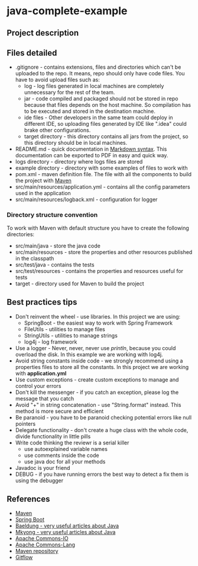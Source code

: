 # java-complete-example

## Project description

## Files detailed

* .gitignore - contains extensions, files and directories which can't be uploaded to the repo. It means, repo should only have code files. You have to avoid upload files such as:
  * log - log files generated in local machines are completely unnecessary for the rest of the team.
  * jar - code compiled and packaged should not be stored in repo because that files depends on the host machine. So compilation has to be executed and stored in the destination machine.
  * ide files - Other developers in the same team could deploy in different IDE, so uploading files generated by IDE like ".idea" could brake other configurations.
  * target directory - this directory contains all jars from the project, so this directory should be in local machines.
* README.md - quick documentation in [Markdown syntax](https://www.markdownguide.org/basic-syntax/). This documentation can be exported to PDF in easy and quick way.
* logs directory - directory where logs files are stored
* example directory - directory with some examples of files to work with
* pom.xml - maven definition file. The file with all the components to build the project with [Maven](https://maven.apache.org/)
* src/main/resources/application.yml - contains all the config parameters used in the application
* src/main/resources/logback.xml - configuration for logger

### Directory structure convention

To work with Maven with default structure you have to create the following directories:

* src/main/java - store the java code
* src/main/resources - store the properties and other resources published in the classpath
* src/test/java - contains the tests
* src/test/resources - contains the properties and resources useful for tests
* target - directory used for Maven to build the project

## Best practices tips

* Don't reinvent the wheel - use libraries. In this project we are using:
  * SpringBoot - the easiest way to work with Spring Framework
  * FileUtils - utilities to manage files
  * StringUtils - utilities to manage strings
  * log4j - log framework
* Use a logger - Never, never, never use _println_, because you could overload the disk. In this example we are working with log4j.
* Avoid string constants inside code - we strongly recommend using a properties files to store all the constants. In this project we are working with **application.yml**
* Use custom exceptions - create custom exceptions to manage and control your errors
* Don't kill the messenger - if you catch an exception, please log the message that you catch
* Avoid "+" in string concatenation - use "String.format" instead. This method is more secure and efficient
* Be paranoid - you have to be paranoid checking potential errors like null pointers
* Delegate functionality - don't create a huge class with the whole code, divide functionality in little pills
* Write code thinking the reviewr is a serial killer
  * use autoexplained variable names
  * use comments inside the code
  * use java doc for all your methods
* Javadoc is your friend
* DEBUG - if you have running errors the best way to detect a fix them is using the debugger

## References

* [Maven](https://maven.apache.org/)
* [Spring Boot](https://spring.io/projects/spring-boot)
* [Baeldung - very useful articles about Java](https://www.baeldung.com/)
* [Mkyong - very useful articles about Java](https://mkyong.com/)
* [Apache Commons-IO](https://commons.apache.org/proper/commons-io/)
* [Apache Commons-Lang](https://commons.apache.org/proper/commons-lang/)
* [Maven repository](https://mvnrepository.com/)
* [Gitflow](https://www.atlassian.com/git/tutorials/comparing-workflows/gitflow-workflow)